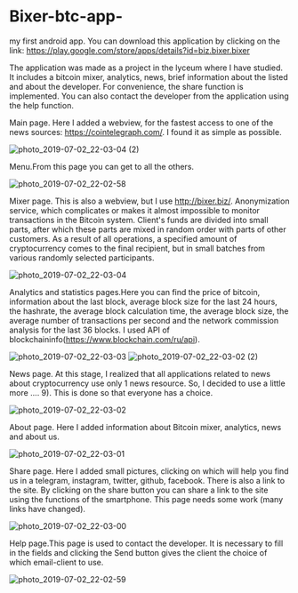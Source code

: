 # Bixer-btc-app-
my first android app. 
You can download this application by clicking on the link: https://play.google.com/store/apps/details?id=biz.bixer.bixer

The application was made as a project in the lyceum where I have  studied. It includes a bitcoin mixer, analytics, news, brief information about the listed and about the developer. For convenience, the share function is implemented. You can also contact the developer from the application using the help function.

Main page. Here I added a webview, for the fastest access to one of the news sources: https://cointelegraph.com/. I found it as simple as possible.

![photo_2019-07-02_22-03-04 (2)](https://user-images.githubusercontent.com/45006912/60539535-9b7c4f00-9d15-11e9-8c63-534215e0293a.jpg)

Menu.From this page you can get to all the others.

![photo_2019-07-02_22-02-58](https://user-images.githubusercontent.com/45006912/60539571-afc04c00-9d15-11e9-8953-057cec7785e7.jpg)

Mixer page. This is also a webview, but I use http://bixer.biz/. Anonymization service, which complicates or makes it almost impossible to monitor transactions in the Bitcoin system. Client's funds are divided into small parts, after which these parts are mixed in random order with parts of other customers. As a result of all operations, a specified amount of cryptocurrency comes to the final recipient, but in small batches from various randomly selected participants.

![photo_2019-07-02_22-03-04](https://user-images.githubusercontent.com/45006912/60539671-f0b86080-9d15-11e9-9d8f-ffc8923c433e.jpg)

Analytics and statistics pages.Here you can find the price of bitcoin, information about the last block, average block size for the last 24 hours, the hashrate, the average block calculation time, the average block size, the average number of transactions per second and the network commission analysis for the last 36 blocks. I used API of blockchaininfo(https://www.blockchain.com/ru/api).

![photo_2019-07-02_22-03-03](https://user-images.githubusercontent.com/45006912/60539686-f9a93200-9d15-11e9-9aa3-7d941eb51da9.jpg)
![photo_2019-07-02_22-03-02 (2)](https://user-images.githubusercontent.com/45006912/60539692-fca42280-9d15-11e9-8220-32a99096a222.jpg)

News page. At this stage, I realized that all applications related to news about cryptocurrency use only 1 news resource. So, I decided to use a little more .... 9). This is done so that everyone has a choice.

![photo_2019-07-02_22-03-02](https://user-images.githubusercontent.com/45006912/60539696-0168d680-9d16-11e9-904e-49297f48d344.jpg)

About page. Here I added information about Bitcoin mixer, analytics, news and about us.

![photo_2019-07-02_22-03-01](https://user-images.githubusercontent.com/45006912/60539701-0594f400-9d16-11e9-9064-ba1496897a78.jpg)

Share page. Here I added small pictures, clicking on which will help you find us in a telegram, instagram, twitter, github, facebook. There is also a link to the site. By clicking on the share button you can share a link to the site using the functions of the smartphone. This page needs some work (many links have changed).

![photo_2019-07-02_22-03-00](https://user-images.githubusercontent.com/45006912/60539708-07f74e00-9d16-11e9-9aa6-bb8479b52dc9.jpg)

Help page.This page is used to contact the developer. It is necessary to fill in the fields and clicking the Send button gives the client the choice of which email-client to use.

![photo_2019-07-02_22-02-59](https://user-images.githubusercontent.com/45006912/60539709-09287b00-9d16-11e9-829f-bca7ed451531.jpg)
